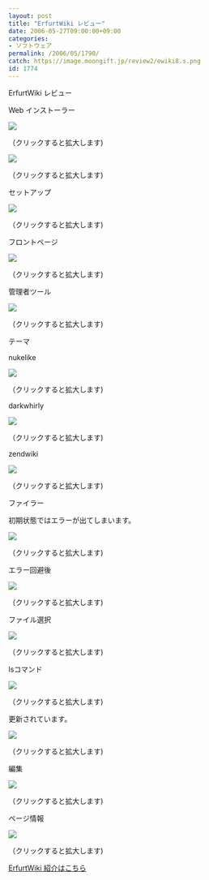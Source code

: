 ```yaml
---
layout: post
title: "ErfurtWiki レビュー"
date: 2006-05-27T09:00:00+09:00
categories:
- ソフトウェア
permalink: /2006/05/1790/
catch: https://image.moongift.jp/review2/ewiki8.s.png
id: 1774
---
```

ErfurtWiki レビュー  
<!--more-->

Web インストーラー

  

[![](https://image.moongift.jp/review2/ewiki1.s.png)](https://image.moongift.jp/review2/ewiki1.png)  
  
（クリックすると拡大します)

  

[![](https://image.moongift.jp/review2/ewiki2.s.png)](https://image.moongift.jp/review2/ewiki2.png)  
  
（クリックすると拡大します)

  

セットアップ

  

[![](https://image.moongift.jp/review2/ewiki3.s.png)](https://image.moongift.jp/review2/ewiki3.png)  
  
（クリックすると拡大します)

  

フロントページ

  

[![](https://image.moongift.jp/review2/ewiki4.s.png)](https://image.moongift.jp/review2/ewiki4.png)  
  
（クリックすると拡大します)

  

管理者ツール

  

[![](https://image.moongift.jp/review2/ewiki5.s.png)](https://image.moongift.jp/review2/ewiki5.png)  
  
（クリックすると拡大します)

  

テーマ

  

nukelike

  

[![](https://image.moongift.jp/review2/ewiki6.s.png)](https://image.moongift.jp/review2/ewiki6.png)  
  
（クリックすると拡大します)

  

darkwhirly

  

[![](https://image.moongift.jp/review2/ewiki7.s.png)](https://image.moongift.jp/review2/ewiki7.png)  
  
（クリックすると拡大します)

  

zendwiki

  

[![](https://image.moongift.jp/review2/ewiki8.s.png)](https://image.moongift.jp/review2/ewiki8.png)  
  
（クリックすると拡大します)

  

ファイラー

  

初期状態ではエラーが出てしまいます。

  

[![](https://image.moongift.jp/review2/ewiki9.s.png)](https://image.moongift.jp/review2/ewiki9.png)  
  
（クリックすると拡大します)

  

エラー回避後

  

[![](https://image.moongift.jp/review2/ewiki10.s.png)](https://image.moongift.jp/review2/ewiki10.png)  
  
（クリックすると拡大します)

  

ファイル選択

  

[![](https://image.moongift.jp/review2/ewiki11.s.png)](https://image.moongift.jp/review2/ewiki11.png)  
  
（クリックすると拡大します)

  

lsコマンド

  

[![](https://image.moongift.jp/review2/ewiki12.s.png)](https://image.moongift.jp/review2/ewiki12.png)  
  
（クリックすると拡大します)

  

更新されています。

  

[![](https://image.moongift.jp/review2/ewiki13.s.png)](https://image.moongift.jp/review2/ewiki13.png)  
  
（クリックすると拡大します)

  

編集

  

[![](https://image.moongift.jp/review2/ewiki14.s.png)](https://image.moongift.jp/review2/ewiki14.png)  
  
（クリックすると拡大します)

  

ページ情報

  

  

[![](https://image.moongift.jp/review2/ewiki15.s.png)](https://image.moongift.jp/review2/ewiki15.png)  
  
（クリックすると拡大します)

  

[ErfurtWiki 紹介はこちら](http://oss.moongift.jp/intro/i-1786.html)

